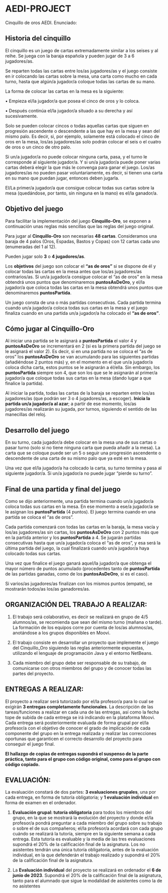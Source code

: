 
# AEDI-PROJECT
 Cinquillo de oros AEDI. Enunciado:
 
 
## Historia del cinquillo
El cinquillo es un juego de cartas extremadamente similar a los seises y al reihe. Se juega con la
baraja española y pueden jugar de 3 a 6 jugadores/as.

Se reparten todas las cartas entre los/as jugadores/as y el juego consiste en ir colocando las cartas
sobre la mesa, una carta como mucho en cada turno, hasta que algún/a jugador/a coloque todas las cartas de su mano.

La forma de colocar las cartas en la mesa es la siguiente:

•   Empieza el/la jugador/a que posea el cinco de oros y lo coloca.

•   Después continúa el/la jugador/a situado a su derecha y así sucesivamente.

Solo se pueden colocar cincos o todas aquellas cartas que siguen en progresión ascendente o
descendente a las que hay en la mesa y sean del mismo palo. Es decir, si, por ejemplo, solamente está colocado el cinco de oros en la mesa, los/as jugadores/as solo podrán colocar el seis o el cuatro de oros o un cinco de otro palo.

Si un/a jugador/a no puede colocar ninguna carta, pasa, y el turno le corresponde al siguiente jugador/a. Y si un/a jugador/a puede poner varias cartas deberá elegir la que más le convenga para ganar el juego. Los/as jugadores/as no pueden pasar voluntariamente, es decir, si tienen una carta en su mano que puedan jugar, entonces deben jugarla.

El/La primer/a jugador/a que consigue colocar todas sus cartas sobre la mesa (quedándose, por
tanto, sin ninguna en la mano) es el/la ganador/a.

## Objetivo del juego
Para facilitar la implementación del juego **Cinquillo-Oro**, se exponen a continuación unas reglas más sencillas que las reglas del juego original.

Para jugar al **Cinquillo-Oro** son necesarias **48 cartas**. Consideramos una baraja de 4 palos (Oros, Espadas, Bastos y Copas) con 12 cartas cada uno (enumeradas del 1 al 12).

Pueden jugar solo **3** o **4 jugadores/as**.

Los **objetivos** del juego son colocar el **“as de oros”** si se dispone de él y colocar todas las cartas en la mesa antes que los/as jugadores/as contrarios/as. Si un/a jugador/a consigue colocar el “as de oros” en la mesa obtendrá unos puntos que denominaremos **puntosAsDeOro**, y el/la jugador/a que coloca todas las cartas en la mesa obtendrá unos puntos que denominaremos **puntosPartida**.

Un juego consta de una o más partidas consecutivas. Cada partida termina cuando un/a jugador/a coloca todas sus cartas en la mesa y el juego finaliza cuando en una partida un/a jugador/a ha colocado el **“as de oros”**.

## Cómo jugar al Cinquillo-Oro
Al iniciar una partida se le asignará a **puntosPartida** el valor 4 y **puntosAsDeOro** se incrementará en 2 (si es la primera partida del juego se le asignará el valor 2). Es decir, si en una partida no se coloca el “as de oros” los **puntosAsDeOro** se van acumulando para las siguientes partidas (añadiéndose 2 puntos más) y, en el momento en el que un/a jugador/a coloca dicha carta, estos puntos se le asignarán a él/ella. Sin embargo, los **puntosPartida** siempre son 4, que son los que se le asignarán al primer/a jugador/a que coloque todas sus cartas en la mesa (dando lugar a que finalice la partida).

Al iniciar la partida, todas las cartas de la baraja se reparten entre los/as jugadores/as (que podrán ser 3 o 4 jugadores/as, a escoger). **Inicia la partida un/a jugador/a al azar**; a partir de ese momento, los/as jugadores/as realizarán su jugada, por turnos, siguiendo el sentido de las
manecillas del reloj.

## Desarrollo del juego
En su turno, cada jugador/a debe colocar en la mesa una de sus cartas o pasar turno (solo si no tiene ninguna carta que pueda añadir a la mesa). La carta que se coloque puede ser un 5 o seguir una progresión ascendente o descendente de una carta de su mismo palo que ya esté en la mesa.

Una vez que el/la jugador/a ha colocado la carta, su turno termina y pasa al siguiente jugador/a. Si un/a jugador/a no puede jugar “pierde su turno”.

## Final de una partida y final del juego
Como se dijo anteriormente, una partida termina cuando un/a jugador/a coloca todas sus cartas en la mesa. En ese momento a ese/a jugador/a se le asignan los **puntosPartida** (4 puntos). El juego termina cuando en una partida se coloca el “as de oros”.

Cada partida comenzará con todas las cartas en la baraja, la mesa vacía y los/as jugadores/as sin cartas, los **puntosAsDeOro** con 2 puntos más que en la partida anterior y los **puntosPartida** a 4. Se jugarán partidas consecutivas hasta que un/a jugador/a coloca el “as de oros”, y esa será la última partida del juego, la cual finalizará cuando un/a jugador/a haya colocado todas sus cartas.

Una vez que finalice el juego ganará aquel/la jugador/a que obtenga el mayor número de puntos acumulado (procedentes tanto de **puntosPartida** de las partidas ganadas, como de los **puntosAsDeOro**, si es el caso).

Si varios/as jugadores/as finalizan con los mismos puntos (empate), se mostrarán todos/as los/as ganadores/as.
    

## ORGANIZACIÓN DEL TRABAJO A REALIZAR:
1. El trabajo será colaborativo, es decir se realizará en grupo de 4/5 alumnos/as, se recomienda que sean del mismo turno (mañana o tarde). La formación de los equipos corre por cuenta de los/as alumnos/as, anotándose a los grupos disponibles en Moovi.

2. El trabajo consiste en desarrollar un proyecto que implemente el juego del Cinquillo_Oro
siguiendo las reglas anteriormente expuestas, utilizando el lenguaje de programación Java y el entorno NetBeans.

3. Cada miembro del grupo debe ser responsable de su trabajo, de comunicarse con otros
miembros del grupo y de conocer todas las partes del proyecto.

## ENTREGAS A REALIZAR:
El proyecto a realizar será tutorizado por el/la profesor/a para lo cual se exigirán **3 entregas completamente funcionales**. La descripción de las tareas/funciones a realizar en cada una de las entregas, así como la fecha tope de subida de cada entrega se irá indicando en la plataforma Moovi. Cada entrega será posteriormente evaluada de forma grupal por el/la profesor/a con el objetivo de conocer el grado de implicación de cada componente del grupo en la entrega realizada y realizar las correcciones oportunas que garanticen el correcto desarrollo del proyecto para conseguir el juego final.

**El hallazgo de copias de entregas supondrá el suspenso de la parte práctica, tanto para el grupo con código original, como para el grupo con código copiado.**

## EVALUACIÓN:
La evaluación constará de dos partes: **3 evaluaciones grupales**, una por cada entrega, en forma de tutoría obligatoria; y **1 evaluación individual** en forma de examen en el ordenador.

1. **Evaluación grupal: tutoría obligatoria** para todos los miembros del grupo, en la que se mostrará la evolución del proyecto y donde el/la profesor/a pondrá preguntar a cada miembro
del grupo sobre su trabajo o sobre el de sus compañeros; el/la profesor/a acordará con cada
grupo cuándo se realizará la tutoría, siempre en la siguiente semana a cada entrega. Esta tutoría es evaluable y la media de las tres evaluaciones supondrá el 20% de la calificación final de la asignatura. Los no asistentes tendrán una única tutoría obligatoria, antes de la evaluación individual, en la que defenderán el trabajo realizado y supondrá el 20% de la calificación final de la asignatura.

2. La **Evaluación individual** del proyecto se realizará en ordenador el **6 de junio de 2023**. Supondrá el 20% de la calificación final de la asignatura, tanto para el alumnado que sigue la modalidad de asistentes como la de no asistentes

